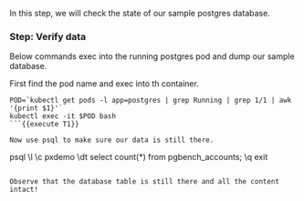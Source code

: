 In this step, we will check the state of our sample postgres database.

### Step: Verify data

Below commands exec into the running postgres pod and dump our sample database.

First find the pod name and exec into th container.
```
POD=`kubectl get pods -l app=postgres | grep Running | grep 1/1 | awk '{print $1}'`
kubectl exec -it $POD bash
```{{execute T1}}

Now use psql to make sure our data is still there.
```
psql
\l
\c pxdemo
\dt
select count(\*) from pgbench_accounts;
\q
exit
```{{execute T1}}

Observe that the database table is still there and all the content intact!
